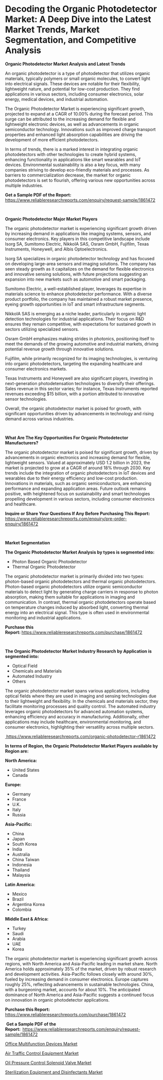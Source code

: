 <p><h1>Decoding the Organic Photodetector Market: A Deep Dive into the Latest Market Trends, Market Segmentation, and Competitive Analysis</h1></p><p><strong>Organic Photodetector Market Analysis and Latest Trends</strong></p>
<p><p>An organic photodetector is a type of photodetector that utilizes organic materials, typically polymers or small organic molecules, to convert light into electrical signals. These devices are notable for their flexibility, lightweight nature, and potential for low-cost production. They find applications in various sectors, including consumer electronics, solar energy, medical devices, and industrial automation.</p><p>The Organic Photodetector Market is experiencing significant growth, projected to expand at a CAGR of 10.00% during the forecast period. This surge can be attributed to the increasing demand for flexible and lightweight electronic devices, as well as advancements in organic semiconductor technology. Innovations such as improved charge transport properties and enhanced light absorption capabilities are driving the development of more efficient photodetectors.</p><p>In terms of trends, there is a marked interest in integrating organic photodetectors with other technologies to create hybrid systems, enhancing functionality in applications like smart wearables and IoT devices. Environmental sustainability is also a key focus, with many companies striving to develop eco-friendly materials and processes. As barriers to commercialization decrease, the market for organic photodetectors is set to flourish, offering various new opportunities across multiple industries.</p></p>
<p><strong>Get a Sample PDF of the Report:&nbsp;</strong> <a href="https://www.reliableresearchreports.com/enquiry/request-sample/1861472?utm_campaign=38&utm_medium=2&utm_source=Github&utm_content=ia&utm_term=16022025&utm_id=organic-photodetector">https://www.reliableresearchreports.com/enquiry/request-sample/1861472</a></p>
<p>&nbsp;</p>
<p><strong>Organic Photodetector Major Market Players</strong></p>
<p><p>The organic photodetector market is experiencing significant growth driven by increasing demand in applications like imaging systems, sensors, and consumer electronics. Key players in this competitive landscape include Isorg SA, Sumitomo Electric, NikkoIA SAS, Osram GmbH, Fujifilm, Texas Instruments, Honeywell, and Albis Optoelectronics.</p><p>Isorg SA specializes in organic photodetector technology and has focused on developing large-area sensors and imaging solutions. The company has seen steady growth as it capitalizes on the demand for flexible electronics and innovative sensing solutions, with future projections suggesting an expansion into new markets such as automotive and smart packaging.</p><p>Sumitomo Electric, a well-established player, leverages its expertise in materials science to enhance photodetector performance. With a diverse product portfolio, the company has maintained a robust market presence, eyeing growth opportunities in IoT and smart infrastructure segments.</p><p>NikkoIA SAS is emerging as a niche leader, particularly in organic light detection technologies for industrial applications. Their focus on R&D ensures they remain competitive, with expectations for sustained growth in sectors utilizing specialized sensors.</p><p>Osram GmbH emphasizes making strides in photonics, positioning itself to meet the demands of the growing automotive and industrial markets, driving potential revenue growth through innovative solutions.</p><p>Fujifilm, while primarily recognized for its imaging technologies, is venturing into organic photodetectors, targeting the expanding healthcare and consumer electronics markets.</p><p>Texas Instruments and Honeywell are also significant players, investing in next-generation photodetensation technologies to diversify their offerings. Sales revenue in this sector varies; for instance, Texas Instruments reported revenues exceeding $15 billion, with a portion attributed to innovative sensor technologies.</p><p>Overall, the organic photodetector market is poised for growth, with significant opportunities driven by advancements in technology and rising demand across various industries.</p></p>
<p>&nbsp;</p>
<p><strong>What Are The Key Opportunities For Organic Photodetector Manufacturers?</strong></p>
<p><p>The organic photodetector market is poised for significant growth, driven by advancements in organic electronics and increasing demand for flexible, lightweight sensors. Valued at approximately USD 1.2 billion in 2023, the market is projected to grow at a CAGR of around 18% through 2030. Key trends include the integration of organic photodetectors in IoT devices and wearables due to their energy efficiency and low-cost production. Innovations in materials, such as organic semiconductors, are enhancing performance and expanding application areas. Future outlook remains positive, with heightened focus on sustainability and smart technologies propelling development in various sectors, including consumer electronics and healthcare.</p></p>
<p><strong>Inquire or Share Your Questions If Any Before Purchasing This Report:</strong> <a href="https://www.reliableresearchreports.com/enquiry/pre-order-enquiry/1861472?utm_campaign=38&utm_medium=2&utm_source=Github&utm_content=ia&utm_term=16022025&utm_id=organic-photodetector">https://www.reliableresearchreports.com/enquiry/pre-order-enquiry/1861472</a></p>
<p>&nbsp;</p>
<p><strong>Market Segmentation</strong></p>
<p><strong>The Organic Photodetector Market Analysis by types is segmented into:</strong></p>
<p><ul><li>Photon Based Organic Photodetector</li><li>Thermal Organic Photodetector</li></ul></p>
<p><p>The organic photodetector market is primarily divided into two types: photon-based organic photodetectors and thermal organic photodetectors. Photon-based organic photodetectors utilize organic semiconductor materials to detect light by generating charge carriers in response to photon absorption, making them suitable for applications in imaging and communication. In contrast, thermal organic photodetectors operate based on temperature changes induced by absorbed light, converting thermal energy into an electrical signal. This type is often used in environmental monitoring and industrial applications.</p></p>
<p><strong>Purchase this Report:&nbsp;</strong><a href="https://www.reliableresearchreports.com/purchase/1861472?utm_campaign=38&utm_medium=2&utm_source=Github&utm_content=ia&utm_term=16022025&utm_id=organic-photodetector">https://www.reliableresearchreports.com/purchase/1861472</a></p>
<p>&nbsp;</p>
<p><strong>The Organic Photodetector Market Industry Research by Application is segmented into:</strong></p>
<p><ul><li>Optical Field</li><li>Chemicals and Materials</li><li>Automated Industry</li><li>Others</li></ul></p>
<p><p>The organic photodetector market spans various applications, including optical fields where they are used in imaging and sensing technologies due to their lightweight and flexibility. In the chemicals and materials sector, they facilitate monitoring processes and quality control. The automated industry leverages organic photodetectors for advanced automation systems, enhancing efficiency and accuracy in manufacturing. Additionally, other applications may include healthcare, environmental monitoring, and consumer electronics, highlighting their versatility across multiple sectors.</p></p>
<p><a href="https://www.reliableresearchreports.com/organic-photodetector-r1861472?utm_campaign=38&utm_medium=2&utm_source=Github&utm_content=ia&utm_term=16022025&utm_id=organic-photodetector">&nbsp;https://www.reliableresearchreports.com/organic-photodetector-r1861472</a></p>
<p><strong>In terms of Region, the Organic Photodetector Market Players available by Region are:</strong></p>
<p>
    <p> <strong> North America: </strong>
        <ul>
            <li>United States</li>
            <li>Canada</li>
        </ul>
        </p> 
    <p> <strong> Europe: </strong>
        <ul>
            <li>Germany</li>
            <li>France</li>
            <li>U.K.</li>
            <li>Italy</li>
            <li>Russia</li>
        </ul>
        </p> 
    <p> <strong> Asia-Pacific: </strong>
        <ul>
            <li>China</li>
            <li>Japan</li>
            <li>South Korea</li>
            <li>India</li>
            <li>Australia</li>
            <li>China Taiwan</li>
            <li>Indonesia</li>
            <li>Thailand</li>
            <li>Malaysia</li>
        </ul>
        </p> 
    <p> <strong> Latin America: </strong>
        <ul>
            <li>Mexico</li>
            <li>Brazil</li>
            <li>Argentina Korea</li>
            <li>Colombia</li>
        </ul>
        </p> 
    <p> <strong> Middle East & Africa: </strong>
        <ul>
            <li>Turkey</li>
            <li>Saudi</li>
            <li>Arabia</li>
            <li>UAE</li>
            <li>Korea</li>
        </ul>
    </p>
    </p>
<p><p>The organic photodetector market is experiencing significant growth across regions, with North America and Asia-Pacific leading in market share. North America holds approximately 35% of the market, driven by robust research and development activities. Asia-Pacific follows closely with around 30%, fueled by increasing demand in consumer electronics. Europe captures roughly 25%, reflecting advancements in sustainable technologies. China, with a burgeoning market, accounts for about 10%. The anticipated dominance of North America and Asia-Pacific suggests a continued focus on innovation in organic photodetector applications.</p></p>
<p><strong>Purchase this Report: </strong><a href="https://www.reliableresearchreports.com/purchase/1861472?utm_campaign=38&utm_medium=2&utm_source=Github&utm_content=ia&utm_term=16022025&utm_id=organic-photodetector">https://www.reliableresearchreports.com/purchase/1861472</a></p>
<p>&nbsp;<strong>Get a Sample PDF of the Report:&nbsp;&nbsp;</strong><a href="https://www.reliableresearchreports.com/enquiry/request-sample/1861472?utm_campaign=38&utm_medium=2&utm_source=Github&utm_content=ia&utm_term=16022025&utm_id=organic-photodetector">https://www.reliableresearchreports.com/enquiry/request-sample/1861472</a></p>
<p><strong></strong></p>
<p><p><a href="https://github.com/joshuagarcia509/Market-Research-Report-List-1/blob/main/office-multifunction-devices-market.md?utm_campaign=38&utm_medium=2&utm_source=Github&utm_content=ia&utm_term=16022025&utm_id=organic-photodetector">Office Multifunction Devices Market</a></p><p><a href="https://github.com/lillybosakoi/Market-Research-Report-List-1/blob/main/air-traffic-control-equipment-market.md?utm_campaign=38&utm_medium=2&utm_source=Github&utm_content=ia&utm_term=16022025&utm_id=organic-photodetector">Air Traffic Control Equipment Market</a></p><p><a href="https://github.com/arionmp/Market-Research-Report-List-5/blob/main/oil-pressure-control-solenoid-valve-market.md?utm_campaign=38&utm_medium=2&utm_source=Github&utm_content=ia&utm_term=16022025&utm_id=organic-photodetector">Oil Pressure Control Solenoid Valve Market</a></p><p><a href="https://github.com/boyertrull4r/Market-Research-Report-List-1/blob/main/sterilization-equipment-and-disinfectants-market.md?utm_campaign=38&utm_medium=2&utm_source=Github&utm_content=ia&utm_term=16022025&utm_id=organic-photodetector">Sterilization Equipment and Disinfectants Market</a></p></p>
